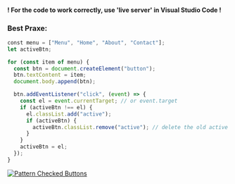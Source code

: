 #### ! For the code to work correctly, use 'live server' in Visual Studio Code !

### Best Praxe:

```js
﻿const menu = ["Menu", "Home", "About", "Contact"];
let activeBtn;

for (const item of menu) {
  const btn = document.createElement("button");
  btn.textContent = item;
  document.body.append(btn);

  btn.addEventListener("click", (event) => {
    const el = event.currentTarget; // or event.target
    if (activeBtn !== el) {
      el.classList.add("active");
      if (activeBtn) {
        activeBtn.classList.remove("active"); // delete the old active button
      }
    }
    activeBtn = el;
  });
}
```
[![Pattern Checked Buttons](https://github.com/AndriiKot/VanillaJS__Cooks/blob/main/_001_checked_buttons/__demo__/__v1_0_0__.png)](https://github.com/AndriiKot/VanillaJS__Cooks/blob/main/_001_checked_buttons/_00-0__Best__Praxe__)

